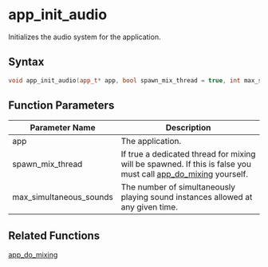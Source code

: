# app_init_audio

Initializes the audio system for the application.

## Syntax

```cpp
void app_init_audio(app_t* app, bool spawn_mix_thread = true, int max_simultaneous_sounds = 5000);
```

## Function Parameters

Parameter Name | Description
--- | ---
app | The application.
spawn_mix_thread | If true a dedicated thread for mixing will be spawned. If this is false you must call [app_do_mixing](https://github.com/RandyGaul/cute_framework/blob/master/doc/app/app_do_mixing.md) yourself.
max_simultaneous_sounds | The number of simultaneously playing sound instances allowed at any given time.

## Related Functions

[app_do_mixing](https://github.com/RandyGaul/cute_framework/blob/master/doc/app/app_do_mixing.md)  
